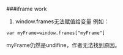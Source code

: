 ###iframe work

1. window.frames无法赋值给变量 
例如：

`var myFrame=window.frames["myFrame"]` 

myFrame仍然是undifine，作者无法找到原因。

